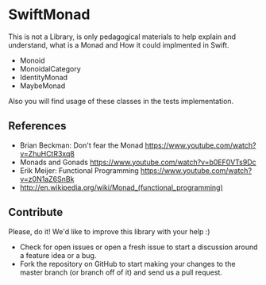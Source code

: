 # SwiftMonad


This is not a Library, is only pedagogical materials to help explain and understand, what is a Monad and How it could implmented in Swift.

- Monoid
- MonoidalCategory
- IdentityMonad
- MaybeMonad

Also you will find usage of these classes in the tests implementation.

## References

- Brian Beckman: Don't fear the Monad https://www.youtube.com/watch?v=ZhuHCtR3xq8
- Monads and Gonads https://www.youtube.com/watch?v=b0EF0VTs9Dc
- Erik Meijer: Functional Programming https://www.youtube.com/watch?v=z0N1aZ6SnBk
- http://en.wikipedia.org/wiki/Monad_(functional_programming)

## Contribute
Please, do it! We'd like to improve this library with your help :)
- Check for open issues or open a fresh issue to start a discussion around a feature idea or a bug.
- Fork the repository on GitHub to start making your changes to the master branch (or branch off of it) and send us a pull request.

